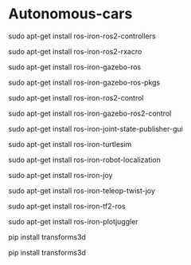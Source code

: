 # Autonomous-cars

sudo apt-get install ros-iron-ros2-controllers

sudo apt-get install ros-iron-ros2-rxacro

sudo apt-get install ros-iron-gazebo-ros

sudo apt-get install ros-iron-gazebo-ros-pkgs

sudo apt-get install ros-iron-ros2-control

sudo apt-get install ros-iron-gazebo-ros2-control

sudo apt-get install ros-iron-joint-state-publisher-gui

sudo apt-get install ros-iron-turtlesim

sudo apt-get install ros-iron-robot-localization

sudo apt-get install ros-iron-joy

sudo apt-get install ros-iron-teleop-twist-joy

sudo apt-get install ros-iron-tf2-ros

sudo apt-get install ros-iron-plotjuggler

pip install transforms3d

pip install transforms3d
